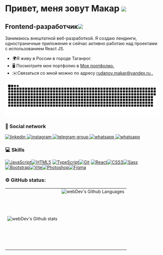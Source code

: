 Привет, меня зовут Макар ![](https://user-images.githubusercontent.com/18350557/176309783-0785949b-9127-417c-8b55-ab5a4333674e.gif)
===================================================================================================================================

Frontend-разработчик<img src="https://media.giphy.com/media/WUlplcMpOCEmTGBtBW/giphy.gif" width="30px">
--------------------

Занимаюсь внештатной веб-разработкой. Я создаю лендинги, одностраничные приложения и сейчас активно работаю над проектами с использованием React JS.

* 🌍Я живу в России в городе Таганрог.
* 🖥️ Посмотрите мое портфолио в [Мое портфолио.](http://...)[](http://...)
* ✉️Связаться со мной можно по адресу [rudanov.makar@yandex.ru .](mailto:rudakov.makar@yandex.ru)[](mailto:rudakov.makar@yandex.ru)


<p align="center">
 <img width="600" src="assets/github-snake.svg" alt="snake"/>
</p>


### 🤝 Social network


  <div id="badges">
    <a href="https://www.linkedin.com/in/makar-rudakov-a3b654271/" target="blank">
      <img src="https://cdn-icons-png.flaticon.com/512/2504/2504799.png" width="40" height="40" alt="linkedin" />
    </a>
    <a href="https://instagram.com/_makkarronn_?igshid=MzNlNGNkZWQ4Mg==" target="blank">
      <img src="https://cdn-icons-png.flaticon.com/128/3955/3955024.png" width="40" height="40" alt="instagram" />
    </a>
     <a href="https://t.me/makarr1" target="blank">
      <img src="https://cdn-icons-png.flaticon.com/512/2111/2111646.png" width="40" height="40" alt="telegram group" />
    </a>
     <a href="https://wa.me/qr/3QVLQPF3WKJMG1" target="blank">
      <img src="https://cdn-icons-png.flaticon.com/128/3670/3670051.png" width="40" height="40" alt="whatsapp" />
    </a>
    <a href="https://discord.com/users/makar.366" target="blank">
      <img src="https://cdn-icons-png.flaticon.com/128/906/906361.png" width="40" height="40" alt="whatsapp" />
    </a>
    
  </div>

### 💻 Skills


<p align="left">
<a href="https://developer.mozilla.org/en-US/docs/Web/JavaScript" target="_blank" rel="noreferrer"><img src="https://raw.githubusercontent.com/danielcranney/readme-generator/main/public/icons/skills/javascript-colored.svg" width="36" height="36" alt="JavaScript" /></a><a href="https://developer.mozilla.org/en-US/docs/Glossary/HTML5" target="_blank" rel="noreferrer"><img src="https://raw.githubusercontent.com/danielcranney/readme-generator/main/public/icons/skills/html5-colored.svg" width="36" height="36" alt="HTML5" /></a>
 <a href="https://www.typescriptlang.org/" target="_blank" rel="noreferrer"><img src="https://raw.githubusercontent.com/danielcranney/readme-generator/main/public/icons/skills/typescript-colored.svg" width="36" height="36" alt="TypeScript" /></a><a href="https://git-scm.com/" target="_blank" rel="noreferrer"><img src="https://raw.githubusercontent.com/danielcranney/readme-generator/main/public/icons/skills/git-colored.svg" width="36" height="36" alt="Git" /></a>
 <a href="https://reactjs.org/" target="_blank" rel="noreferrer"><img src="https://raw.githubusercontent.com/danielcranney/readme-generator/main/public/icons/skills/react-colored.svg" width="36" height="36" alt="React" /></a><a href="https://www.w3.org/TR/CSS/#css" target="_blank" rel="noreferrer"><img src="https://raw.githubusercontent.com/danielcranney/readme-generator/main/public/icons/skills/css3-colored.svg" width="36" height="36" alt="CSS3" /></a><a href="https://sass-lang.com/" target="_blank" rel="noreferrer"><img src="https://raw.githubusercontent.com/danielcranney/readme-generator/main/public/icons/skills/sass-colored.svg" width="36" height="36" alt="Sass" /></a><a href="https://getbootstrap.com/" target="_blank" rel="noreferrer"><img src="https://raw.githubusercontent.com/danielcranney/readme-generator/main/public/icons/skills/bootstrap-colored.svg" width="36" height="36" alt="Bootstrap" /></a><a href="https://vitejs.dev/" target="_blank" rel="noreferrer"><img src="https://raw.githubusercontent.com/danielcranney/readme-generator/main/public/icons/skills/vite-colored.svg" width="36" height="36" alt="Vite" /></a><a href="https://www.adobe.com/uk/products/photoshop.html" target="_blank" rel="noreferrer"><img src="https://raw.githubusercontent.com/danielcranney/readme-generator/main/public/icons/skills/photoshop-colored.svg" width="36" height="36" alt="Photoshop" /></a><a href="https://www.figma.com/" target="_blank" rel="noreferrer"><img src="https://raw.githubusercontent.com/danielcranney/readme-generator/main/public/icons/skills/figma-colored.svg" width="36" height="36" alt="Figma" /></a>
</p>


### ⚙️ GitHub status:

<table>
  <tr>
    <td>
      <img align="left" src="https://github-readme-stats.vercel.app/api?username=Makar-rd&show_icons=true&hide=&count_private=true&title_color=ffffff&text_color=ffffff&icon_color=000000&bg_color=1e3a8a&hide_border=true&show_icons=true" alt="webDev's Github stats" />
    </td>
    <td>
      <img height="195px" align="right" alt="webDev's Github Languages" src="https://github-readme-stats.vercel.app/api/top-langs/?username=Makar-rd&langs_count=10&title_color=ffffff&text_color=ffffff&icon_color=000000&bg_color=1e3a8a&hide_border=true&locale=en&custom_title=Top%20%Languages" />
    </td>
  </tr>
</table>
